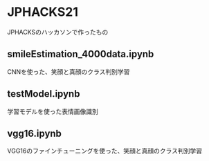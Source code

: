 # JPHACKS21
JPHACKSのハッカソンで作ったもの
## smileEstimation_4000data.ipynb
CNNを使った、笑顔と真顔のクラス判別学習
## testModel.ipynb
学習モデルを使った表情画像識別
## vgg16.ipynb
VGG16のファインチューニングを使った、笑顔と真顔のクラス判別学習
